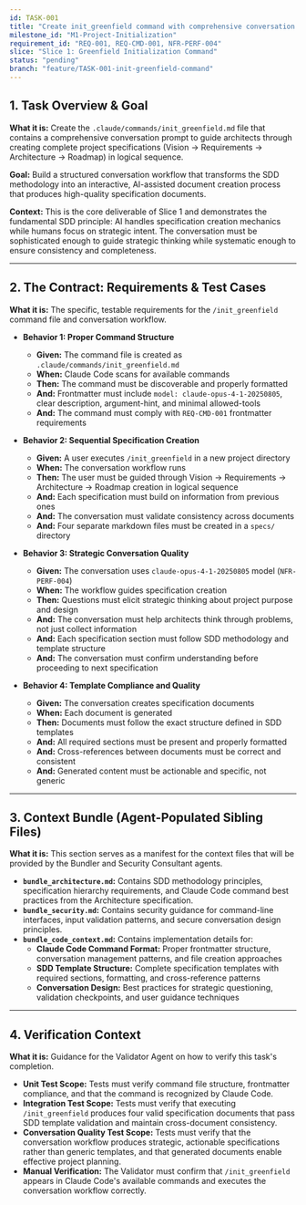 ```yaml
---
id: TASK-001
title: "Create init_greenfield command with comprehensive conversation prompt"
milestone_id: "M1-Project-Initialization"
requirement_id: "REQ-001, REQ-CMD-001, NFR-PERF-004"
slice: "Slice 1: Greenfield Initialization Command"
status: "pending"
branch: "feature/TASK-001-init-greenfield-command"
---
```


## 1. Task Overview & Goal

**What it is:** Create the `.claude/commands/init_greenfield.md` file that contains a comprehensive conversation prompt to guide architects through creating complete project specifications (Vision → Requirements → Architecture → Roadmap) in logical sequence.

**Goal:** Build a structured conversation workflow that transforms the SDD methodology into an interactive, AI-assisted document creation process that produces high-quality specification documents.

**Context:** This is the core deliverable of Slice 1 and demonstrates the fundamental SDD principle: AI handles specification creation mechanics while humans focus on strategic intent. The conversation must be sophisticated enough to guide strategic thinking while systematic enough to ensure consistency and completeness.

---

## 2. The Contract: Requirements & Test Cases

**What it is:** The specific, testable requirements for the `/init_greenfield` command file and conversation workflow.

* **Behavior 1: Proper Command Structure**
  * **Given:** The command file is created as `.claude/commands/init_greenfield.md`
  * **When:** Claude Code scans for available commands
  * **Then:** The command must be discoverable and properly formatted
  * **And:** Frontmatter must include `model: claude-opus-4-1-20250805`, clear description, argument-hint, and minimal allowed-tools
  * **And:** The command must comply with `REQ-CMD-001` frontmatter requirements

* **Behavior 2: Sequential Specification Creation**
  * **Given:** A user executes `/init_greenfield` in a new project directory
  * **When:** The conversation workflow runs
  * **Then:** The user must be guided through Vision → Requirements → Architecture → Roadmap creation in logical sequence
  * **And:** Each specification must build on information from previous ones
  * **And:** The conversation must validate consistency across documents
  * **And:** Four separate markdown files must be created in a `specs/` directory

* **Behavior 3: Strategic Conversation Quality**
  * **Given:** The conversation uses `claude-opus-4-1-20250805` model (`NFR-PERF-004`)
  * **When:** The workflow guides specification creation
  * **Then:** Questions must elicit strategic thinking about project purpose and design
  * **And:** The conversation must help architects think through problems, not just collect information
  * **And:** Each specification section must follow SDD methodology and template structure
  * **And:** The conversation must confirm understanding before proceeding to next specification

* **Behavior 4: Template Compliance and Quality**
  * **Given:** The conversation creates specification documents
  * **When:** Each document is generated
  * **Then:** Documents must follow the exact structure defined in SDD templates
  * **And:** All required sections must be present and properly formatted
  * **And:** Cross-references between documents must be correct and consistent
  * **And:** Generated content must be actionable and specific, not generic

---

## 3. Context Bundle (Agent-Populated Sibling Files)

**What it is:** This section serves as a manifest for the context files that will be provided by the Bundler and Security Consultant agents.

* **`bundle_architecture.md`:** Contains SDD methodology principles, specification hierarchy requirements, and Claude Code command best practices from the Architecture specification.
* **`bundle_security.md`:** Contains security guidance for command-line interfaces, input validation patterns, and secure conversation design principles.
* **`bundle_code_context.md`:** Contains implementation details for:
  * **Claude Code Command Format:** Proper frontmatter structure, conversation management patterns, and file creation approaches
  * **SDD Template Structure:** Complete specification templates with required sections, formatting, and cross-reference patterns
  * **Conversation Design:** Best practices for strategic questioning, validation checkpoints, and user guidance techniques

---

## 4. Verification Context

**What it is:** Guidance for the Validator Agent on how to verify this task's completion.

* **Unit Test Scope:** Tests must verify command file structure, frontmatter compliance, and that the command is recognized by Claude Code.
* **Integration Test Scope:** Tests must verify that executing `/init_greenfield` produces four valid specification documents that pass SDD template validation and maintain cross-document consistency.
* **Conversation Quality Test Scope:** Tests must verify that the conversation workflow produces strategic, actionable specifications rather than generic templates, and that generated documents enable effective project planning.
* **Manual Verification:** The Validator must confirm that `/init_greenfield` appears in Claude Code's available commands and executes the conversation workflow correctly.